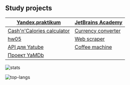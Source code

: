 ## Study projects

[**Yandex.praktikum**](https://praktikum.yandex.ru/profile/backend-developer/) | [**JetBrains Academy**](https://hyperskill.org)
--- | --- 
[Cash'n'Calories calculator](https://github.com/khmaker/hw_python_oop) |  [Currency converter](https://github.com/khmaker/Currency_Converter)
[hw05](https://github.com/khmaker/hw05_final) | [Web scraper](https://github.com/khmaker/Web_Scraper)
[API для Yatube](https://github.com/khmaker/api_final_yatube) | [Coffee machine](https://github.com/khmaker/Coffee_Machine)
[Проект YaMDb](https://github.com/khmaker/infra_sp2) |

![stats](https://github-readme-stats.vercel.app/api?username=khmaker&show_icons=true&count_private=true&theme=dark&hide_title=true)

![top-langs](https://github-readme-stats.vercel.app/api/top-langs/?username=khmaker&theme=dark&layout=compact&hide_title=true&card_width=445)
